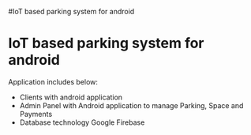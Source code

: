 <dev>
  <p>#IoT based parking system for android</p>
  </dev>

# IoT based parking system for android

Application includes below:
  - Clients with android application
  - Admin Panel with Android application to manage Parking, Space and Payments
  - Database technology Google Firebase

